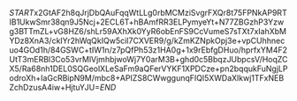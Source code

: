 $START$x2GtAF2h8qJrjDbQAuFqqWtLLg0rbMCMziSvgrFXQr8t75FPNkAP9RTIB1UkwSmr38qn9J5Ncj+2ECL6T+hBAmfRR3ELPymyeYt+N77ZBGzhP3Yzwg3BTTmZL+vG8HZ6/shLr59AXhXk0YyR6obEnFS9CcVumeS7sTXt7xIahXbMYDz8XnA3/ckIYr2hWqQkIQw5ciI7CXVER9/g/kZmKZNpkOpj3e+vpCUhhnecuo4GOd1h/84GSWC+tIW1n/z7pQfPh53z1HA0g+1x9rEbfgDHuo/hprfxYM4F2UtT3mERBl3Co53vrMlVjmhbjwoWj7Y0arM3B+ghd0c5BbqzJUbpcsV/HoqZCX5/Ra68nh1DEL0SQGeolXLeSaFm9aQFerVYKF1XPDCze+pn2bqqukFuNgjLPodroXh+IaGcRBipN9M/mbc8+APIZS8CWwggunqFIQl5XWDaXlkwj1TFxNEBZchDzusA4iw+HjtuYJU=$END$